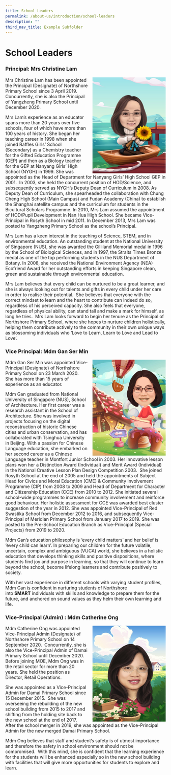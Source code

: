 ```yaml
---
title: School Leaders
permalink: /about-us/introduction/school-leaders
description: ""
third_nav_title: Example Subfolder
---
```

# **School Leaders**

### Principal: Mrs Christine Lam

<img src="/images/Christine%20Lam.jpg" style="width:230px;height:300px;margin-left:15px;" align = "right">

Mrs Christine Lam has been appointed the Principal (Designate) of Northshore Primary School since 3 April 2019. Concurrently, she is also the Principal of Yangzheng Primary School until December 2020. 

Mrs Lam’s experience as an educator spans more than 20 years over five schools, four of which have more than 100 years of history. She began her teaching career in 1998 when she joined Raffles Girls’ School (Secondary) as a Chemistry teacher for the Gifted Education Programme (GEP) and then as a Biology teacher for the GEP at Nanyang Girls’ High School (NYGH) in 1999. She was appointed as the Head of Department for Nanyang Girls’ High School GEP in 2001.  In 2003, she held the concurrent position of HOD/Science, and subsequently served as NYGH’s Deputy Dean of Curriculum in 2008. As Deputy Dean of Curriculum, she spearheaded the collaboration with Chung Cheng High School (Main Campus) and Fudan Academy (China) to establish the Shanghai satellite campus and the curriculum for students in the Bicultural Scholars Programme. In 2010, Mrs Lam assumed the appointment of HOD/Pupil Development in Nan Hua High School. She became Vice-Principal in Rosyth School in mid 2011. In December 2013, Mrs Lam was posted to Yangzheng Primary School as the school’s Principal.

Mrs Lam has a keen interest in the teaching of Science, STEM, and in environmental education. An outstanding student at the National University of Singapore (NUS), she was awarded the Gilliland Memorial medal in 1996 by the School of Biological Sciences, and in 1997, the Straits Times Bronze medal as one of the top performing students in the NUS Department of Botany. In 2008, she received the National Environment Agency (NEA) Ecofriend Award for her outstanding efforts in keeping Singapore clean, green and sustainable through environmental education.

Mrs Lam believes that every child can be nurtured to be a great learner, and she is always looking out for talents and gifts in every child under her care in order to realise their potential.  She believes that everyone with the correct mindset to learn and the heart to contribute can indeed do so, regardless of his perceived capacity. She also feels that everyone, regardless of physical ability, can stand tall and make a mark for himself, as long he tries.  Mrs Lam looks forward to begin her tenure as the Principal of Northshore Primary School, where she hopes to nurture children holistically, helping them contribute actively to the community in their own unique ways as blossoming individuals who ‘Love to Learn, Learn to Love and Lead to Love’. 

  

### Vice Principal: Mdm Gan Ser Min

<img src="/images/Gan%20Ser%20Min.jpg" style="width:230px;height:300px;margin-left:15px;" align = "right">

Mdm Gan Ser Min was appointed Vice-Principal (Designate) of Northshore Primary School on 23 March 2020. She has more than 15 years of experience as an educator.

Mdm Gan graduated from National University of Singapore (NUS), School of Architecture. Her first career was a research assistant in the School of Architecture. She was involved in projects focusing on the digital reconstruction of historic Chinese cities and urban conservation, and has collaborated with Tsinghua University in Beijing. With a passion for Chinese Language education, she embarked on her second career as a Chinese Language teacher in Montfort Junior School in 2003. Her innovative lesson plans won her a Distinction Award (Individual) and Merit Award (Individual) in the National Creative Lesson Plan Design Competition 2003.  She joined Rosyth School at the end of 2005 and held the appointments of Subject Head for Civics and Moral Education (CME) & Community Involvement Programme (CIP) from 2008 to 2009 and Head of Department for Character and Citizenship Education (CCE) from 2010 to 2012. She initiated several school-wide programmes to increase community involvement and reinforce good behaviour. Her holistic assessment for CCE was awarded best cluster suggestion of the year in 2012. She was appointed Vice-Principal of Red Swastika School from December 2012 to 2016, and subsequently Vice-Principal of Meridian Primary School from January 2017 to 2019. She was posted to the Pre-School Education Branch as Vice-Principal (Special Projects) from 2019 to 2020.

Mdm Gan’s education philosophy is ‘every child matters’ and her belief is ‘every child can learn’. In preparing our children for the future volatile, uncertain, complex and ambiguous (VUCA) world, she believes in a holistic education that develops thinking skills and positive dispositions, where students find joy and purpose in learning, so that they will continue to learn beyond the school, become lifelong learners and contribute positively to society. 

With her vast experience in different schools with varying student profiles, Mdm Gan is confident in nurturing students of Northshore into **SMART** individuals with skills and knowledge to prepare them for the future, and anchored on sound values as they helm their own learning and life. 

  

### Vice-Principal (Admin) : Mdm Catherine Ong

<img src="/images/Mdm%20Ong.jpg" style="width:230px;height:300px;margin-left:15px;" align = "right">

Mdm Catherine Ong was appointed Vice-Principal Admin (Designate) of Northshore Primary School on 14 September 2020.  Concurrently, she is also the Vice-Principal Admin of Damai Primary School until December 2020. Before joining MOE, Mdm Ong was in the retail sector for more than 20 years. She held the position as Director, Retail Operations.

She was appointed as a Vice-Principal Admin for Damai Primary School since 15 December 2015.  She was overseeing the rebuilding of the new school building from 2015 to 2017 and shifting from the holding site back to the new school at the end of 2017.  After the school merger in 2019, she was appointed as the Vice-Principal Admin for the new merged Damai Primary School.

Mdm Ong believes that staff and student’s safety is of utmost importance and therefore the safety in school environment should not be compromised.  With this mind, she is confident that the learning experience for the students will be enhanced especially so in the new school building with facilities that will give more opportunities for students to explore and learn.